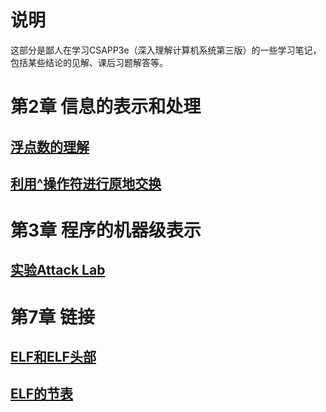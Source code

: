 

# 说明
这部分是鄙人在学习CSAPP3e（深入理解计算机系统第三版）的一些学习笔记，包括某些结论的见解、课后习题解答等。

# 第2章 信息的表示和处理
## [浮点数的理解](float.md)
## [利用^操作符进行原地交换](inplace_swap.md)

# 第3章 程序的机器级表示
## [实验Attack Lab](attack_lab.md)

# 第7章 链接
## [ELF和ELF头部](elf_file_header.md)
## [ELF的节表](elf_section_table.md)

